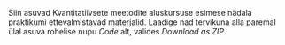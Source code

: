 Siin asuvad Kvantitatiivsete meetodite aluskursuse esimese nädala praktikumi ettevalmistavad materjalid. Laadige nad tervikuna alla paremal ülal asuva rohelise nupu *Code* alt, valides *Download as ZIP*.
